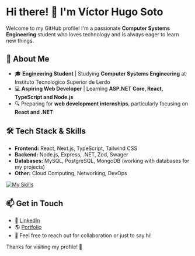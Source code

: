 # Hi there! 👋 I'm Víctor Hugo Soto

Welcome to my GitHub profile! I'm a passionate **Computer Systems Engineering** student who loves technology and is always eager to learn new things.

## 🚀 About Me
- 🎓 **Engineering Student** | Studying **Computer Systems Engineering** at Instituto Tecnologico Superior de Lerdo
- 💻 **Aspiring Web Developer** | Learning **ASP.NET Core, React, TypeScript and Node.js**
- 🔍 Preparing for **web development internships**, particularly focusing on **React and .NET**

## 🛠 Tech Stack & Skills
- **Frontend:** React, Next.js, TypeScript, Tailwind CSS
- **Backend:** Node.js, Express, .NET, Zod, Swager
- **Databases:** MySQL, PostgreSQL, MongoDB (working with databases for my projects)
- **Other:** Cloud Computing, Networking, DevOps

[![My Skills](https://skillicons.dev/icons?i=react,ts,nextjs,vite,tailwind,dotnet,nodejs,express)](https://skillicons.dev)

## 📫 Get in Touch
- 💼 [LinkedIn](https://linkedin.com/in/víctor-hugo-soto-gándara-357a752a4)
- 🌎 [Portfolio](https://portafolio-web-vhsg.vercel.app/) 
- 📩 Feel free to reach out for collaboration or just to say hi!

Thanks for visiting my profile! 🚀

